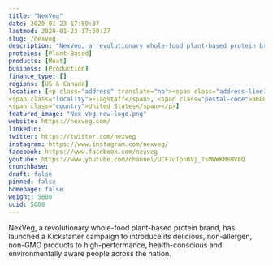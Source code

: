 ```yaml
---
title: "NexVeg"
date: 2020-01-23 17:50:37
lastmod: 2020-01-23 17:50:37
slug: /nexveg
description: "NexVeg, a revolutionary whole-food plant-based protein brand, has launched a Kickstarter campaign to introduce its delicious, non-allergen, non-GMO products to high-performance, health-conscious and environmentally aware people across the nation."
proteins: [Plant-Based]
products: [Meat]
business: [Production]
finance_type: []
regions: [US & Canada]
location: [<p class="address" translate="no"><span class="address-line1">U.S. 180</span><br>
<span class="locality">Flagstaff</span>, <span class="postal-code">86001</span><br>
<span class="country">United States</span></p>]
featured_image: "Nex veg new-logo.png"
website: https://nexveg.com/
linkedin: 
twitter: https://twitter.com/nexveg
instagram: https://www.instagram.com/nexveg/
facebook: https://www.facebook.com/nexveg
youtube: https://www.youtube.com/channel/UCF7uTphBVj_TsMWWKMB0V8Q
crunchbase: 
draft: false
pinned: false
homepage: false
weight: 5000
uuid: 5608
---
```

NexVeg, a revolutionary whole-food plant-based protein brand, has launched a Kickstarter campaign to introduce its delicious, non-allergen, non-GMO products to high-performance, health-conscious and environmentally aware people across the nation.
